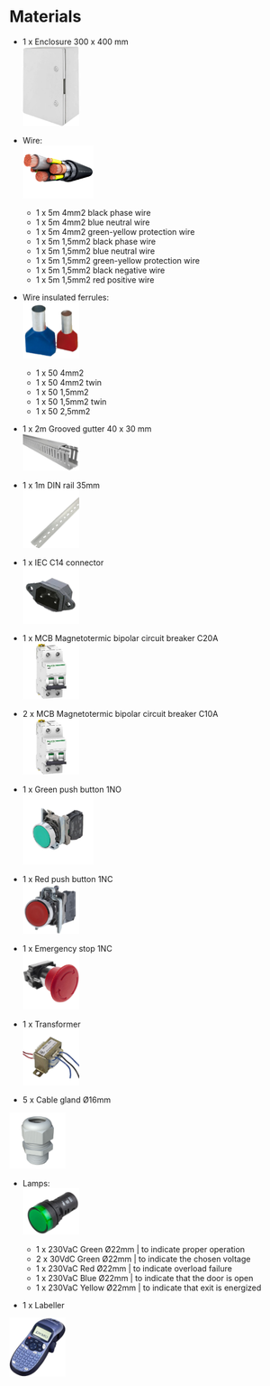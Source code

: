 # Materials

- 1 x Enclosure 300 x 400 mm  
  <img src="pictures/enclosure.png" width="100"/>  

- Wire:  
  <img src="pictures/cable.png" width="125"/>  
    - 1 x 5m 4mm2 black phase wire  
    - 1 x 5m 4mm2 blue neutral wire  
    - 1 x 5m 4mm2 green-yellow protection wire  
    - 1 x 5m 1,5mm2 black phase wire  
    - 1 x 5m 1,5mm2 blue neutral wire  
    - 1 x 5m 1,5mm2 green-yellow protection wire
    - 1 x 5m 1,5mm2 black negative wire  
    - 1 x 5m 1,5mm2 red positive wire  
    
- Wire insulated ferrules:  
  <img src="pictures/puntera-hueca-aislada-doble.png" width="100"/>  
    - 1 x 50 4mm2  
    - 1 x 50 4mm2 twin  
    - 1 x 50 1,5mm2  
    - 1 x 50 1,5mm2 twin  
    - 1 x 50 2,5mm2  
        
- 1 x 2m Grooved gutter 40 x 30 mm  
  <img src="pictures/canaleta-ranurada.png" width="100"/>  
  
- 1 x 1m DIN rail 35mm  
  <img src="pictures/carril-din.png" width="100"/>  
  
- 1 x IEC C14 connector  
  <img src="pictures/conector-iec-c14.png" width="100"/> 
  
- 1 x MCB Magnetotermic bipolar circuit breaker C20A  
  <img src="pictures/magnetotermico.png" width="100"/>  
  
- 2 x MCB Magnetotermic bipolar circuit breaker C10A  
  <img src="pictures/magnetotermico.png" width="100"/>  
  
- 1 x Green push button 1NO  
  <img src="pictures/pb-verde.png" width="125"/>  
  
- 1 x Red push button 1NC  
  <img src="pictures/pb-rojo.png" width="100"/>  
  
- 1 x Emergency stop 1NC  
  <img src="pictures/seta.png" width="100"/>  
  
- 1 x Transformer  
  <img src="pictures/transformador.png" width="100"/>  
  
- 5 x Cable gland Ø16mm  
<img src="pictures/prensaestopas.png" width="100"/>  

- Lamps:  
  <img src="pictures/piloto-22mm.png" width="100"/>  
    - 1 x 230VaC Green Ø22mm  | to indicate proper operation   
    - 2 x 30VdC Green Ø22mm   | to indicate the chosen voltage   
    - 1 x 230VaC Red Ø22mm    | to indicate overload failure 
    - 1 x 230VaC Blue Ø22mm   | to indicate that the door is open 
    - 1 x 230VaC Yellow Ø22mm | to indicate that exit is energized  
    
- 1 x Labeller  
<img src="pictures/etiquetadora.png" width="100"/>
